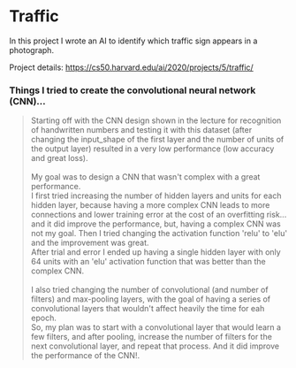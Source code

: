 # **Traffic**

In this project I wrote an AI to identify which traffic sign appears in a photograph.

Project details: https://cs50.harvard.edu/ai/2020/projects/5/traffic/

### **Things I tried to create the convolutional neural network (CNN)...**

> Starting off with the CNN design shown in the lecture for recognition of handwritten numbers and testing it with this dataset (after changing the input_shape of the first layer and the number of units of the output layer) resulted in a very low performance (low accuracy and great loss). <br/><br/> My goal was to design a CNN that wasn't complex with a great performance.<br/>I first tried increasing the number of hidden layers and units for each hidden layer, because having a more complex CNN leads to more connections and lower training error at the cost of an overfitting risk... and it did improve the performance, but, having a complex CNN was not my goal. Then I tried changing the activation function 'relu' to 'elu' and the improvement was great. <br/>After trial and error I ended up having a single hidden layer with only 64 units with an 'elu' activation function that was better than the complex CNN.<br/><br/>I also tried changing the number of convolutional (and number of filters) and max-pooling layers, with the goal of having a series of convolutional layers that wouldn't affect heavily the time for eah epoch.<br/>So, my plan was to start with a convolutional layer that would learn a few filters, and after pooling, increase the number of filters for the next convolutional layer, and repeat that process. And it did improve the performance of the CNN!.
